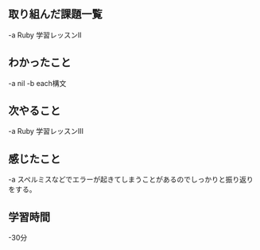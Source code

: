 ## 取り組んだ課題一覧  
-a  Ruby 学習レッスンⅡ

## わかったこと
-a nil
-b each構文

## 次やること
-a  Ruby 学習レッスンⅢ

## 感じたこと
-a  スペルミスなどでエラーが起きてしまうことがあるのでしっかりと振り返りをする。

## 学習時間
-30分
